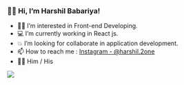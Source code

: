 ### 🙋‍♂️ Hi, I’m Harshil Babariya!

- 👨‍💻 I’m interested in Front-end Developing.
- 💻 I’m currently working in React js.
- 💥 I’m looking for collaborate in application development.
- 📫 How to reach me : [Instagram - @harshil.2one](https://www.instagram.com/harshil.2one/)
- 💁‍♂️ Him / His

<img src="https://github-readme-stats.vercel.app/api?username=HarshilBabariya01&&show_icons=true&title_color=151515&icon_color=bgrb12&text_color=000000">

